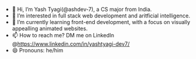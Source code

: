 - 👋 Hi, I’m Yash Tyagi(@ashdev-7), a CS major from India. 
- 👀 I’m interested in full stack web development and aritficial intelligence.
- 🌱 I’m currently learning front-end development, with a focus on visually appealling animated websites.
- 📫 How to reach me? DM me on LinkedIn @https://www.linkedin.com/in/yashtyagi-dev7/
- 😄 Pronouns: he/him
